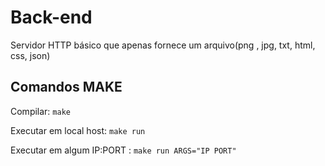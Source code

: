 # Back-end

Servidor HTTP básico que apenas fornece um arquivo(png , jpg, txt, html, css, json)

## Comandos MAKE

Compilar: `make`


Executar em local host: `make run`

Executar em algum IP:PORT : `make run ARGS="IP PORT"`
